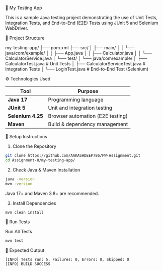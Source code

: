 🧪 My Testing App

This is a sample Java testing project demonstrating the use of Unit Tests, Integration Tests, and End-to-End (E2E) Tests using JUnit 5 and Selenium WebDriver.

📂 Project Structure

my-testing-app/
├── pom.xml
├── src/
│   ├── main/
│   │   └── java/com/example/
│   │       ├── App.java
│   │       ├── Calculator.java
│   │       └── CalculatorService.java
│   └── test/
│       └── java/com/example/
│           ├── CalculatorTest.java          # Unit Tests
│           ├── CalculatorServiceTest.java   # Integration Tests
│           └── LoginTest.java               # End-to-End Test (Selenium)

⚙️ Technologies Used

| Tool              | Purpose                          |
| ----------------- | -------------------------------- |
| **Java 17**       | Programming language             |
| **JUnit 5**       | Unit and integration testing     |
| **Selenium 4.25** | Browser automation (E2E testing) |
| **Maven**         | Build & dependency management    |

🚀 Setup Instructions

1. Clone the Repository
```bash
git clone https://github.com/AAKASHDEEP786/PW-Assignment.git
cd Assignment-8/my-testing-app/
```
2. Check Java & Maven Installation
```bash
java -version
mvn -version
```
Java 17+ and Maven 3.8+ are recommended.

3. Install Dependencies
```bash
mvn clean install
```
🧩 Run Tests

Run All Tests
```bash
mvn test
```

🏁 Expected Output
```
[INFO] Tests run: 5, Failures: 0, Errors: 0, Skipped: 0
[INFO] BUILD SUCCESS
```
